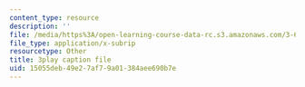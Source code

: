 ```yaml
---
content_type: resource
description: ''
file: /media/https%3A/open-learning-course-data-rc.s3.amazonaws.com/3-60-symmetry-structure-and-tensor-properties-of-materials-fall-2005/15055deb49e27af79a01384aee690b7e_hVqoXS5PyzY.srt
file_type: application/x-subrip
resourcetype: Other
title: 3play caption file
uid: 15055deb-49e2-7af7-9a01-384aee690b7e
---
```


